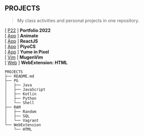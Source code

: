 ## PROJECTS
> My class activities and personal projects in one repository.


[ [P22](https://s20016.github.io/Portfolio/) ] **Portfolio 2022**  
[ [App](https://s20016.github.io/Animate/) ] **Animate**  
[ [App](https://s20016.github.io/ReactJS/) ] **ReactJS**  
[ [App](https://s20016.github.io/PiyoCS/) ] **PiyoCS**  
[ [App](https://s20016.github.io/Yume-in-pixel/) ] **Yume in Pixel**  
[ [Vim](https://github.com/s20016/MugenVim) ] **MugenVim**  
[ [Web](https://s20016.github.io/PROJECTS/WebExtension/HTML/) ] **WebExtension: HTML**  


```
PROJECTS
├── README.md
├── PG
│   ├── Java
│   ├── JavaScript
│   ├── Kotlin
│   ├── Python
│   └── Shell
├── RAM
│   ├── Random
│   ├── SQL
│   └── Vagrant
└── WebExtension
    └── HTML
```
